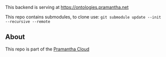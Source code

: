 This backend is serving at https://ontologies.pramantha.net

This repo contains submodules, to clone use: `git submodule update --init --recursive --remote`


## About
This repo is part of the [Pramantha Cloud](http://www.manifesto.pramantha.net)
